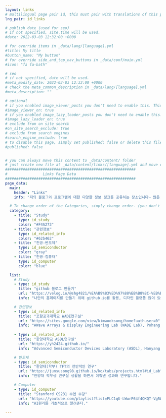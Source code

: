 ```yaml
---
layout: links
# multilingual page pair id, this must pair with translations of this page. (This name must be unique)
lng_pair: id_links

# publish date (used for seo)
# if not specified, site.time will be used.
#date: 2022-03-03 12:32:00 +0000

# for override items in _data/lang/[language].yml
#title: My title
#button_name: "My button"
# for override side_and_top_nav_buttons in _data/conf/main.yml
#icon: "fa fa-bath"

# seo
# if not specified, date will be used.
#meta_modify_date: 2022-03-03 12:32:00 +0000
# check the meta_common_description in _data/lang/[language].yml
#meta_description: ""

# optional
# if you enabled image_viewer_posts you don't need to enable this. This is only if image_viewer_posts = false
#image_viewer_on: true
# if you enabled image_lazy_loader_posts you don't need to enable this. This is only if image_lazy_loader_posts = false
#image_lazy_loader_on: true
# exclude from on site search
#on_site_search_exclude: true
# exclude from search engines
#search_engine_exclude: true
# to disable this page, simply set published: false or delete this file
#published: false


# you can always move this content to _data/content/ folder
# just create new file at _data/content/links/[language].yml and move content below.
###########################################################
#                Links Page Data
###########################################################
page_data:
  main:
    header: "Links"
    info: "저의 블로그와 프로그램에 대한 다양한 정보 링크를 공유하는 장소입니다~ 많은 도음이 되었으면 합니다!"

  # To change order of the Categories, simply change order. (you don't need to change list order.)
  category:
    - title: "Study"
      type: id_study
      color: "#F4A273"
    - title: "관련정보"
      type: id_related_info
      color: "#62b462"
    - title: "전공-반도체"
      type: id_semiconductor
      color: "gray"
    - title: "전공-컴퓨터"
      type: id_computer
      color: "blue"

  list:
    # Study
    - type: id_study
      title: "github 블로그 만들기"
      url: "https://velog.io/@shg4821/%EA%B9%83%ED%97%88%EB%B8%8C-%EB%B8%94%EB%A1%9C%EA%B7%B8-%EB%A7%8C%EB%93%A4%EA%B8%B0-1"
      info: "나만의 홈페이지를 만들기 위해 github.io를 활용, 디자인 플랫폼 많이 있어서 활용하기 편함"

    # 관련정보
    - type: id_related_info
      title: "포항공과대학교 WADE연구실"
      url: "https://sites.google.com/view/kimwooksung/home?authuser=0"
      info: "AWave Arrays & Display Engineering Lab (WADE Lab), Pohang University (Jun.2023 ~ present) - [김욱성 교수님]"
    
    - type: id_related_info
      title: "한양대학교 ASDL연구실"
      url: "https://yh2424.github.io/"
      info: "Advanced Semiconductor Devices Laboratory (ASDL), Hanyang University (Jun.2021 ~Jan.2022) - [김영현교수님]"

    # 반도체
    - type: id_semiconductor
      title: "한양대(학부) TFT의 전반적인 연구"
      url: "https://junsusong98.github.io/ko/tabs/projects.html#id_Lab"
      info: "한양대 학부생 연구실 생활을 하면서 이뤄낸 성과와 연구입니다."

    # Computer
    - type: id_computer
      title: "Stanford CS231 수업 수강"
      url: "https://youtube.com/playlist?list=PLC1qU-LWwrF64f4QKQT-Vg5Wr4qEE1Zxk"
      info: "AI원리를 기초적으로 알려준다."
    
---
```

